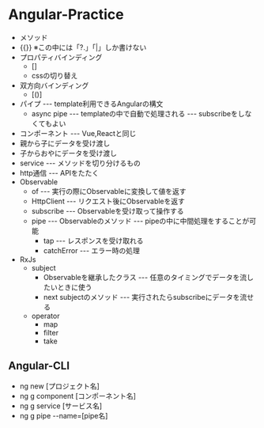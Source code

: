 # Angular-Practice

- メソッド
- {{}} ※この中には「?.」「|」しか書けない
- プロパティバインディング
  - []
  - cssの切り替え
- 双方向バインディング
  - [()]
- パイプ --- template利用できるAngularの構文
  - async pipe --- templateの中で自動で処理される --- subscribeをしなくてもよい
- コンポーネント --- Vue,Reactと同じ
- 親から子にデータを受け渡し
- 子からおやにデータを受け渡し
- service --- メソッドを切り分けるもの
- http通信 --- APIをたたく
- Observable
  - of --- 実行の際にObservableに変換して値を返す
  - HttpClient --- リクエスト後にObservableを返す
  - subscribe --- Observableを受け取って操作する
  - pipe --- Observableのメソッド --- pipeの中に中間処理をすることが可能
    - tap --- レスポンスを受け取れる
    - catchError --- エラー時の処理
- RxJs
  - subject
    - Observableを継承したクラス --- 任意のタイミングでデータを流したいときに使う
    - next subjectのメソッド --- 実行されたらsubscribeにデータを流せる
  - operator
    - map
    - filter
    - take
    
## Angular-CLI
- ng new [プロジェクト名]
- ng g component [コンポーネント名]
- ng g service [サービス名]
- ng g pipe --name=[pipe名]
